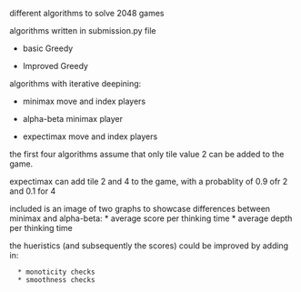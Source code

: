 different algorithms to solve 2048 games

algorithms written in submission.py file

* basic Greedy

* Improved Greedy

algorithms with iterative deepining:

* minimax move and index players

* alpha-beta minimax player

* expectimax move and index players

the first four algorithms assume that only tile value 2 can be added to the game.

expectimax can add tile 2 and 4 to the game, with a probablity of 0.9 ofr 2 and 0.1 for 4


included is an image of two graphs to showcase differences between minimax and alpha-beta: 
    * average score per thinking time 
    * average depth per thinking time

the hueristics (and subsequently the scores) could be improved by adding in:

      * monoticity checks
      * smoothness checks
